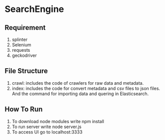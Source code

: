 # SearchEngine

## Requirement
1. splinter
2. Selenium
3. requests
4. geckodriver

## File Structure
1. crawl: includes the code of crawlers for raw data and metadata.
2. index: includes the code for convert metadata and csv files to json files. And the command for importing data and quering in Elasticsearch.

## How To Run
1. To download node modules write npm install
2. To run server write node server.js
3. To access UI go to localhost:3333
